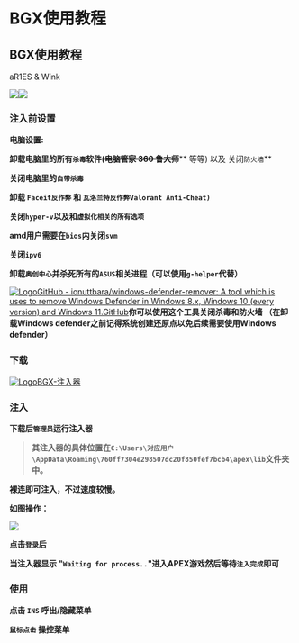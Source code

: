 # BGX使用教程

## BGX使用教程

aR1ES & Wink

![](https://docs.hzz.im/\~gitbook/image?url=https%3A%2F%2F1382592200-files.gitbook.io%2F%7E%2Ffiles%2Fv0%2Fb%2Fgitbook-x-prod.appspot.com%2Fo%2Fspaces%252F7YXEHggLzaiKwZjRSOD4%252Fuploads%252FepS7HovQoargHLtFiEcJ%252Fbxg.png%3Falt%3Dmedia%26token%3Dd8320442-c8be-4bdc-8af7-072e46d15fba\&width=768\&dpr=4\&quality=100\&sign=6034ac29\&sv=1)![](https://docs.hzz.im/\~gitbook/image?url=https%3A%2F%2F1382592200-files.gitbook.io%2F%7E%2Ffiles%2Fv0%2Fb%2Fgitbook-x-prod.appspot.com%2Fo%2Fspaces%252F7YXEHggLzaiKwZjRSOD4%252Fuploads%252FNVpBO5OXjpLxpsFXX8rp%252Fchannels4\_profile.jpg%3Falt%3Dmedia%26token%3D0e3b60af-a037-4436-adc0-52ba96524c46\&width=768\&dpr=4\&quality=100\&sign=5f87c924\&sv=1)

### 注入前设置 <a href="#zhu-ru-qian-she-zhi" id="zhu-ru-qian-she-zhi"></a>

**电脑设置:**

**卸载电脑里的所有`杀毒`软件(**~~**电脑管家 360 鲁大师**~~** 等等) 以及 关闭`防火墙`**

**关闭电脑里的`自带杀毒`**

**卸载 `Faceit反作弊` 和 `瓦洛兰特反作弊Valorant Anti-Cheat)`**

**关闭`hyper-v`以及和`虚拟化相关的所有选项`**

**amd用户需要在`bios`内关闭`svm`**

**关闭`ipv6`**

**卸载`奥创中心`并杀死所有的`ASUS`相关进程（可以使用`g-helper`代替）**

[![Logo](https://github.com/fluidicon.png)GitHub - ionuttbara/windows-defender-remover: A tool which is uses to remove Windows Defender in Windows 8.x, Windows 10 (every version) and Windows 11.GitHub](https://github.com/ionuttbara/windows-defender-remover)**你可以使用这个工具关闭杀毒和防火墙 （在卸载Windows defender之前记得系统创建还原点以免后续需要使用Windows defender）**

### 下载 <a href="#xia-zai" id="xia-zai"></a>

[![Logo](https://assets.woozooo.com/assets/favicon.ico)BGX-注入器](https://hzmod.lanzoue.com/b0w80gq0d)

### 注入 <a href="#zhu-ru" id="zhu-ru"></a>

**下载后`管理员`运行注入器**

> **其注入器的具体位置在`C:\Users\对应用户\AppData\Roaming\760ff7304e298507dc20f850fef7bcb4\apex\lib`文件夹中。**

**裸连即可注入，不过速度较慢。**

**如图操作：**

![](https://docs.hzz.im/\~gitbook/image?url=https%3A%2F%2F1382592200-files.gitbook.io%2F%7E%2Ffiles%2Fv0%2Fb%2Fgitbook-x-prod.appspot.com%2Fo%2Fspaces%252F7YXEHggLzaiKwZjRSOD4%252Fuploads%252FxNoDVYbuqZGiN6dQK48k%252Fimage.png%3Falt%3Dmedia%26token%3D6dd7f104-ebef-49e0-8a02-59d0b3b11587\&width=768\&dpr=4\&quality=100\&sign=c4f1290a\&sv=1)

**点击`登录`后**

**当注入器显示 "`Waiting for process..`"进入APEX游戏然后等待`注入完成`即可**

### **使用** <a href="#shi-yong" id="shi-yong"></a>

**点击 `INS` 呼出/隐藏菜单**

**`鼠标点击` 操控菜单**
